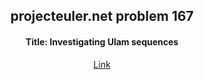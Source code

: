 <div style="text-align:center;">
<h2>projecteuler.net problem 167</h2>

<h4>Title: Investigating Ulam sequences</h4>
<a href="https://projecteuler.net/problem=167" target="_blank">Link</a>
<div>
